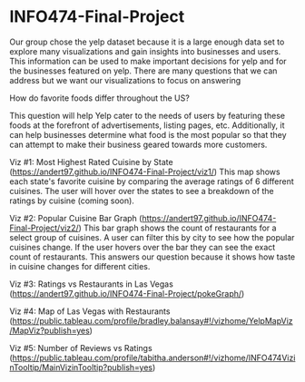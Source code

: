 # INFO474-Final-Project

Our group chose the yelp dataset because it is a large enough data set to explore many visualizations and gain insights into businesses and users. This information can be used to make important decisions for yelp and for the businesses featured on yelp. There are many questions that we can address but we want our visualizations to focus on answering 

How do favorite foods differ throughout the US? 

This question will help Yelp cater to the needs of users by featuring these foods at the forefront of advertisements, listing pages, etc. Additionally, it can help businesses determine what food is the most popular so that they can attempt to make their business geared towards more customers.

Viz #1: Most Highest Rated Cuisine by State (https://andert97.github.io/INFO474-Final-Project/viz1/) 
This map shows each state's favorite cuisine by comparing the average ratings of 6 different cuisines. The user will hover over the states to see a breakdown of the ratings by cuisine (coming soon).

Viz #2: Popular Cuisine Bar Graph (https://andert97.github.io/INFO474-Final-Project/viz2/)
This bar graph shows the count of restaurants for a select group of cuisines. A user can filter this by city to see how the popular cuisines change. If the user hovers over the bar they can see the exact count of restaurants. This answers our question because it shows how taste in cuisine changes for different cities.

Viz #3: Ratings vs Restaurants in Las Vegas (https://andert97.github.io/INFO474-Final-Project/pokeGraph/)

Viz #4: Map of Las Vegas with Restaurants (https://public.tableau.com/profile/bradley.balansay#!/vizhome/YelpMapViz/MapViz?publish=yes)

Viz #5: Number of Reviews vs Ratings (https://public.tableau.com/profile/tabitha.anderson#!/vizhome/INFO474VizinTooltip/MainVizinTooltip?publish=yes)
